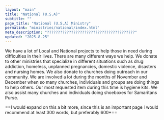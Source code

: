 ```yaml
---
layout: "main"
title: "National (U.S.A)"
subtitle: ""
page_title: "National (U.S.A) Ministry"
permalink: "ministries/national/index.html"
meta_description: "????????????????????????????????????????"
updated: "2025-8-25"
---
```





We have a lot of Local and National projects to help those in need during difficulties in their lives. There are many different ways we help. We donate to other ministries that specialize in different situations such as drug addiction, homeless, unplanned pregnancies, domestic violence, disasters and nursing homes. We also donate to churches doing outreach in our community. We are involved a lot during the months of November and December when so many churches, individuals and groups are doing things to help others. Our most requested item during this time is hygiene kits. We also assist many churches and individuals doing shoeboxes for Samaritans Purse. 

==I would expand on this a bit more, since this is an important page I would recommend at least 300 words, but preferably 600+==